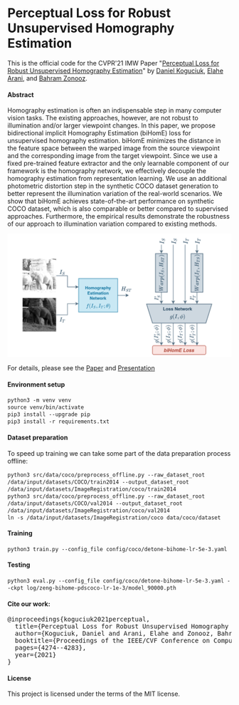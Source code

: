 # Perceptual Loss for Robust Unsupervised Homography Estimation


This is the official code for the CVPR'21 IMW Paper "[Perceptual Loss for Robust Unsupervised Homography Estimation](https://openaccess.thecvf.com/content/CVPR2021W/IMW/html/Koguciuk_Perceptual_Loss_for_Robust_Unsupervised_Homography_Estimation_CVPRW_2021_paper.html)" by [Daniel Koguciuk](https://linkedin.com/in/danielkoguciuk), [Elahe Arani](https://www.researchgate.net/profile/Elahe-Arani), and [Bahram Zonooz](https://scholar.google.com/citations?hl=en&user=FZmIlY8AAAAJ).

#### Abstract

Homography estimation is often an indispensable step in many computer vision tasks. The existing approaches, however, are not robust to illumination and/or larger viewpoint changes. In this paper, we propose bidirectional implicit Homography Estimation (biHomE) loss for unsupervised homography estimation. biHomE minimizes the distance in the feature space between the warped image from the source viewpoint and the corresponding image from the target viewpoint. Since we use a fixed pre-trained feature extractor and the only learnable component of our framework is the homography network, we effectively decouple the homography estimation from representation learning. We use an additional photometric distortion step in the synthetic COCO dataset generation to better represent the illumination variation of the real-world scenarios. We show that biHomE achieves state-of-the-art performance on synthetic COCO dataset, which is also comparable or better compared to supervised approaches. Furthermore, the empirical results demonstrate the robustness of our approach to illumination variation compared to existing methods.

![alt text](fig/teaser.png)

For details, please see the [Paper](https://openaccess.thecvf.com/content/CVPR2021W/IMW/html/Koguciuk_Perceptual_Loss_for_Robust_Unsupervised_Homography_Estimation_CVPRW_2021_paper.html) and [Presentation](https://www.youtube.com/watch?v=Yt1J6B0hcfc)

#### Environment setup

```
python3 -m venv venv
source venv/bin/activate
pip3 install --upgrade pip
pip3 install -r requirements.txt
```

#### Dataset preparation

To speed up training we can take some part of the data preparation process offline:

```
python3 src/data/coco/preprocess_offline.py --raw_dataset_root /data/input/datasets/COCO/train2014 --output_dataset_root /data/input/datasets/ImageRegistration/coco/train2014
python3 src/data/coco/preprocess_offline.py --raw_dataset_root /data/input/datasets/COCO/val2014 --output_dataset_root /data/input/datasets/ImageRegistration/coco/val2014
ln -s /data/input/datasets/ImageRegistration/coco data/coco/dataset
```

#### Training

```
python3 train.py --config_file config/coco/detone-bihome-lr-5e-3.yaml
```

#### Testing

```
python3 eval.py --config_file config/coco/detone-bihome-lr-5e-3.yaml --ckpt log/zeng-bihome-pdscoco-lr-1e-3/model_90000.pth
```

#### Cite our work:
<pre>
@inproceedings{koguciuk2021perceptual,
  title={Perceptual Loss for Robust Unsupervised Homography Estimation},
  author={Koguciuk, Daniel and Arani, Elahe and Zonooz, Bahram},
  booktitle={Proceedings of the IEEE/CVF Conference on Computer Vision and Pattern Recognition},
  pages={4274--4283},
  year={2021}
}
</pre>

#### License
This project is licensed under the terms of the MIT license.
